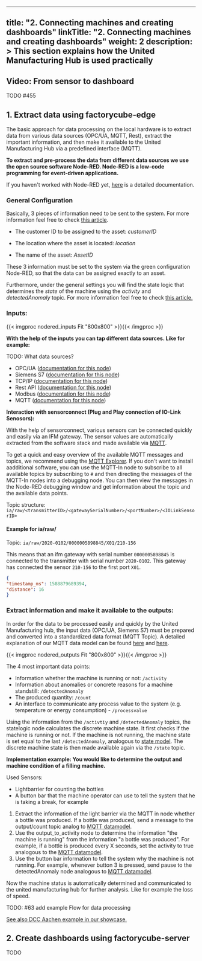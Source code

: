 
---
title: "2. Connecting machines and creating dashboards"
linkTitle: "2. Connecting machines and creating dashboards"
weight: 2
description: >
  This section explains how the United Manufacturing Hub is used practically 
---

## Video: From sensor to dashboard

TODO
#455

## 1. Extract data using factorycube-edge

The basic approach for data processing on the local hardware is to extract data from various data sources (OPC/UA, MQTT, Rest), extract the important information, and then make it available to the United Manufacturing Hub via a predefined interface (MQTT).

**To extract and pre-process the data from different data sources we use the open source software Node-RED. Node-RED is a low-code programming for event-driven applications.**

If you haven't worked with Node-RED yet, [here](https://nodered.org/docs/user-guide/) is a detailed documentation.

### General Configuration

Basically, 3 pieces of information need to be sent to the system. For more information feel free to check [this article](/docs/concepts/mqtt/). 

- The customer ID to be assigned to the asset: *customerID*

- The location where the asset is located: *location*

- The name of the asset: *AssetID*

These 3 information must be set to the system via the green configuration Node-RED, so that the data can be assigned exactly to an asset.

Furthermore, under the general settings you will find the state logic that determines the *state* of the machine using the *activity* and *detectedAnomaly* topic. For more information feel free to check [this article.](/docs/concepts/mqtt/)

### Inputs:
{{< imgproc nodered_inputs Fit "800x800" >}}{{< /imgproc >}}

**With the help of the inputs you can tap different data sources. Like for example:**

TODO: What data sources?

- OPC/UA ([documentation for this node](https://flows.nodered.org/node/node-red-contrib-opcua))
- Siemens S7 ([documentation for this node](https://flows.nodered.org/node/node-red-contrib-s7))
- TCP/IP ([documentation for this node](https://flows.nodered.org/flow/bed6f676d088670d7e1bc298943338b5))
- Rest API  ([documentation for this node](https://cookbook.nodered.org/http/create-an-http-endpoint))
- Modbus  ([documentation for this node](https://flows.nodered.org/node/node-red-contrib-modbus))
- MQTT ([documentation for this node](https://cookbook.nodered.org/mqtt/))

**Interaction with sensorconnect (Plug and Play connection of IO-Link Senosors):**

With the help of sensorconnect, various sensors can be connected quickly and easily via an IFM gateway. The sensor values are automatically extracted from the software stack and made available via [MQTT](http://www.steves-internet-guide.com/mqtt-works/).

To get a quick and easy overview of the available MQTT messages and topics, we recommend using the [MQTT Explorer](http://mqtt-explorer.com/). If you don't want to install aadditional software, you can use the MQTT-In node to subscribe to all available topics by subscribing to  `#` and then directing the messages of the MQTT-In nodes into a debugging node. You can then view the messages in the Node-RED debugging window and get information about the topic and the available data points.


Topic structure: `ia/raw/<transmitterID>/<gatewaySerialNumber>/<portNumber>/<IOLinkSensorID>`

#### Example for ia/raw/

Topic: `ia/raw/2020-0102/0000005898845/X01/210-156`

This means that an ifm gateway with serial number `0000005898845` is connected to the transmitter with serial number `2020-0102`. This gateway has connected the sensor `210-156` to the first port `X01`.

```json
{
"timestamp_ms": 1588879689394, 
"distance": 16
}
```

### Extract information and make it available to the **outputs**:
In order for the data to be processed easily and quickly by the United Manufacturing hub, the input data (OPC/UA, Siemens S7) must be prepared and converted into a standardized data format (MQTT Topic). A detailed explanation of our MQTT data model can be found [here](/docs/concepts/mqtt/) and [here](/docs/concepts/state).

{{< imgproc nodered_outputs Fit "800x800" >}}{{< /imgproc >}}

The 4 most important data points:
- Information whether the machine is running or not: `/activity`
- Information about anomalies or concrete reasons for a machine standstill: `/detectedAnomaly`
- The produced quantity: `/count`
- An interface to communicate any process value to the system (e.g. temperature or energy consumption) - `/processvalue`

Using the information from the `/activtiy` and `/detectedAnomaly` topics, the statelogic node calculates the discrete machine state. It first checks if the machine is running or not. If the machine is not running, the machine state is set equal to the last `/detectedAnomaly`, analogous to [state model](/docs/concepts/state). The discrete machine state is then made available again via the `/state` topic.

**Implementation example: You would like to determine the output and machine condition of a filling machine.**

Used Sensors:
- Lightbarrier for counting the bottles 
- A button bar that the machine operator can use to tell the system that he is taking a break, for example

1.  Extract the information of the light barrier via the MQTT in node whether a bottle was produced. If a bottle was produced, send a message to the output/count topic analog to [MQTT datamodel](/docs/concepts/mqtt).
2.  Use the output_to_activity node to determine the information "the machine is running" from the information "a bottle was produced". For example, if a bottle is produced every X seconds, set the activity to true analogous to the [MQTT datamodel](/docs/concepts/mqtt/).
3.  Use the button bar information to tell the system why the machine is not running. For example, whenever button 3 is pressed, send pause to the detectedAnomaly node analogous to [MQTT datamodel](/docs/concepts/mqtt).

Now the machine status is automatically determined and communicated to the united manufacturing hub for further analysis. Like for example the loss of speed.

TODO: #63 add example Flow for data processing

[See also DCC Aachen example in our showcase.](/docs/examples/assembly-analytics)

## 2. Create dashboards using factorycube-server

TODO
